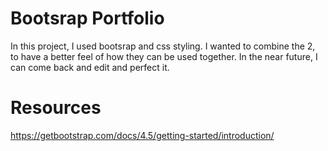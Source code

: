 # Bootsrap Portfolio

In this project, I used bootsrap and css styling. I wanted to combine
the 2, to have a better feel of how they can be used together. In the near
future, I can come back and edit and perfect it.

# Resources 

https://getbootstrap.com/docs/4.5/getting-started/introduction/